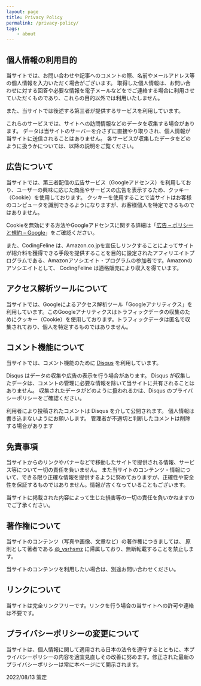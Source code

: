 ```yaml
---
layout: page
title: Privacy Policy
permalink: /privacy-policy/
tags:
    - about
---
```



## 個人情報の利用目的

当サイトでは、お問い合わせや記事へのコメントの際、名前やメールアドレス等の個人情報を入力いただく場合がございます。
取得した個人情報は、お問い合わせに対する回答や必要な情報を電子メールなどをでご連絡する場合に利用させていただくものであり、これらの目的以外では利用いたしません。

また、当サイトでは後述する第三者が提供するサービスを利用しています。

これらのサービスでは、サイトへの訪問情報などのデータを収集する場合があります。 データは当サイトのサーバーを介さずに直接やり取りされ、個人情報が当サイトに送信されることはありません。 各サービスが収集したデータをどのように扱うかについては、以降の説明をご覧ください。


## 広告について

当サイトでは、第三者配信の広告サービス（Googleアドセンス）を利用しており、ユーザーの興味に応じた商品やサービスの広告を表示するため、クッキー（Cookie）を使用しております。
クッキーを使用することで当サイトはお客様のコンピュータを識別できるようになりますが、お客様個人を特定できるものではありません。

Cookieを無効にする方法やGoogleアドセンスに関する詳細は「[広告 – ポリシーと規約 – Google](https://policies.google.com/technologies/ads?gl=jp)」をご確認ください。

また、CodingFeline は、Amazon.co.jpを宣伝しリンクすることによってサイトが紹介料を獲得できる手段を提供することを目的に設定されたアフィリエイトプログラムである、Amazonアソシエイト・プログラムの参加者です。Amazonのアソシエイトとして、 CodingFeline は適格販売により収入を得ています。

## アクセス解析ツールについて

当サイトでは、Googleによるアクセス解析ツール「Googleアナリティクス」を利用しています。このGoogleアナリティクスはトラフィックデータの収集のためにクッキー（Cookie）を使用しております。トラフィックデータは匿名で収集されており、個人を特定するものではありません。

## コメント機能について
当サイトでは、コメント機能のために [Disqus](https://disqus.com/) を利用しています。

Disqus はデータの収集や広告の表示を行う場合があります。 Disqus が収集したデータは、コメントの管理に必要な情報を除いて当サイトに共有されることはありません。 収集されたデータがどのように扱われるかは、Disqus のプライバシーポリシーをご確認ください。

利用者により投稿されたコメントは Disqus を介して公開されます。 個人情報は書き込まないようにお願いします。 管理者が不適切と判断したコメントは削除する場合があります

## 免責事項

当サイトからのリンクやバナーなどで移動したサイトで提供される情報、サービス等について一切の責任を負いません。
また当サイトのコンテンツ・情報について、できる限り正確な情報を提供するように努めておりますが、正確性や安全性を保証するものではありません。情報が古くなっていることもございます。

当サイトに掲載された内容によって生じた損害等の一切の責任を負いかねますのでご了承ください。

## 著作権について

当サイトのコンテンツ（写真や画像、文章など）の著作権につきましては、 原則として著者である [@_ysrhsmz](https://twitter.com/_ysrhsmz) に帰属しており、無断転載することを禁止します。

当サイトのコンテンツを利用したい場合は、別途お問い合わせください。

## リンクについて

当サイトは完全リンクフリーです。リンクを行う場合の当サイトへの許可や連絡は不要です。


## プライバシーポリシーの変更について

当サイトは、個人情報に関して適用される日本の法令を遵守するとともに、本プライバシーポリシーの内容を適宜見直しその改善に努めます。修正された最新のプライバシーポリシーは常に本ページにて開示されます。

2022/08/13 策定

